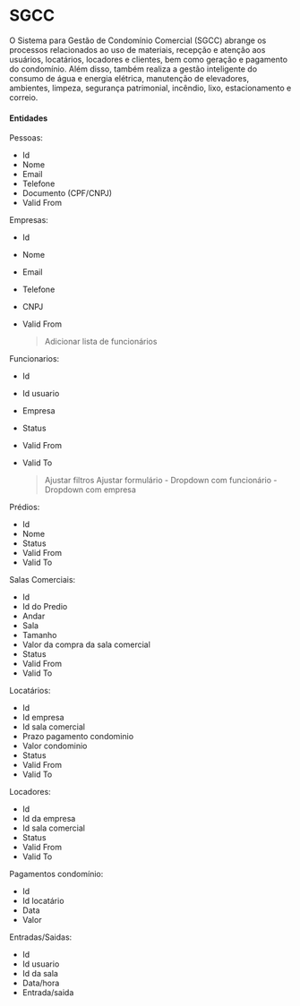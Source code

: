 # SGCC

O Sistema para Gestão de Condomínio Comercial (SGCC) abrange os processos relacionados ao uso de materiais, recepção e atenção aos usuários, locatários, locadores e clientes, bem como geração e pagamento do condomínio. Além disso, também realiza a gestão inteligente do consumo de água e energia elétrica, manutenção de elevadores, ambientes, limpeza, segurança patrimonial, incêndio, lixo, estacionamento e correio.


#### Entidades

Pessoas:
 * Id
 * Nome
 * Email
 * Telefone
 * Documento (CPF/CNPJ)
 * Valid From

Empresas:
 * Id
 * Nome
 * Email
 * Telefone
 * CNPJ
 * Valid From

	> Adicionar lista de funcionários

Funcionarios:
 * Id
 * Id usuario
 * Empresa
 * Status
 * Valid From
 * Valid To

	> Ajustar filtros
	> Ajustar formulário
		- Dropdown com funcionário
		- Dropdown com empresa

Prédios:
 * Id
 * Nome
 * Status
 * Valid From
 * Valid To

Salas Comerciais:
 * Id
 * Id do Predio
 * Andar
 * Sala
 * Tamanho
 * Valor da compra da sala comercial
 * Status
 * Valid From
 * Valid To

Locatários:
 * Id
 * Id empresa
 * Id sala comercial
 * Prazo pagamento condominio
 * Valor condominio
 * Status
 * Valid From
 * Valid To

Locadores:
 * Id
 * Id da empresa
 * Id sala comercial
 * Status
 * Valid From
 * Valid To

Pagamentos condomínio:
 * Id
 * Id locatário
 * Data
 * Valor

Entradas/Saidas:
 * Id
 * Id usuario
 * Id da sala
 * Data/hora
 * Entrada/saida